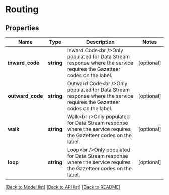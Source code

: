 # Routing

## Properties
Name | Type | Description | Notes
------------ | ------------- | ------------- | -------------
**inward_code** | **string** | Inward Code&lt;br /&gt;Only populated for Data Stream response where the service requires the Gazetteer codes on the label. | [optional] 
**outward_code** | **string** | Outward Code&lt;br /&gt;Only populated for Data Stream response where the service requires the Gazetteer codes on the label. | [optional] 
**walk** | **string** | Walk&lt;br /&gt;Only populated for Data Stream response where the service requires the Gazetteer codes on the label. | [optional] 
**loop** | **string** | Loop&lt;br /&gt;Only populated for Data Stream response where the service requires the Gazetteer codes on the label. | [optional] 

[[Back to Model list]](../README.md#documentation-for-models) [[Back to API list]](../README.md#documentation-for-api-endpoints) [[Back to README]](../README.md)


